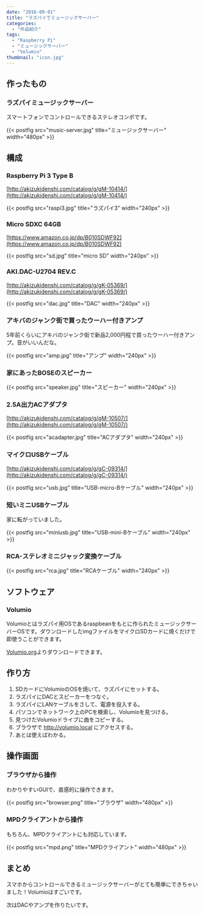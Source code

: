 ```yaml
---
date: "2016-09-01"
title: "ラズパイでミュージックサーバー"
categories:
  - "作品紹介"
tags:
  - "Raspberry Pi"
  - "ミュージックサーバー"
  - "Volumio"
thumbnail: "icon.jpg"
---
```


## 作ったもの

### ラズパイミュージックサーバー

スマートフォンでコントロールできるステレオコンポです。

{{< postfig src="music-server.jpg" title="ミュージックサーバー" width="480px" >}}

<!--more-->

## 構成

### Raspberry Pi 3 Type B

[http://akizukidenshi.com/catalog/g/gM-10414/](http://akizukidenshi.com/catalog/g/gM-10414/)

{{< postfig src="raspi3.jpg" title="ラズパイ3" width="240px" >}}

### Micro SDXC 64GB
[https://www.amazon.co.jp/dp/B010SDWF92](https://www.amazon.co.jp/dp/B010SDWF92)

{{< postfig src="sd.jpg" title="micro SD" width="240px" >}}

### AKI.DAC-U2704 REV.C

[http://akizukidenshi.com/catalog/g/gK-05369/](http://akizukidenshi.com/catalog/g/gK-05369/)

{{< postfig src="dac.jpg" title="DAC" width="240px" >}}

### アキバのジャンク街で買ったウーハー付きアンプ

5年前くらいにアキバのジャンク街で新品2,000円程で買ったウーハー付きアンプ。音がいいんだな。

{{< postfig src="amp.jpg" title="アンプ" width="240px" >}}

### 家にあったBOSEのスピーカー

{{< postfig src="speaker.jpg" title="スピーカー" width="240px" >}}

### 2.5A出力ACアダプタ

[http://akizukidenshi.com/catalog/g/gM-10507/](http://akizukidenshi.com/catalog/g/gM-10507/)

{{< postfig src="acadapter.jpg" title="ACアダプタ" width="240px" >}}

### マイクロUSBケーブル

[http://akizukidenshi.com/catalog/g/gC-09314/](http://akizukidenshi.com/catalog/g/gC-09314/)

{{< postfig src="usb.jpg" title="USB-micro-Bケーブル" width="240px" >}}

### 短いミニUSBケーブル

家に転がっていました。

{{< postfig src="miniusb.jpg" title="USB-mini-Bケーブル" width="240px" >}}

### RCA-ステレオミニジャック変換ケーブル

{{< postfig src="rca.jpg" title="RCAケーブル" width="240px" >}}

## ソフトウェア

### Volumio

Volumioとはラズパイ用OSであるraspbeanをもとに作られたミュージックサーバーOSです。ダウンロードしたimgファイルをマイクロSDカードに焼くだけで即使うことができます。

[Volumio.org](https://volumio.org/)よりダウンロードできます。

## 作り方

  1. SDカードにVolumioのOSを焼いて、ラズパイにセットする。
  1. ラズパイにDACとスピーカーをつなぐ。
  1. ラズパイにLANケーブルをさして、電源を投入する。
  1. パソコンでネットワーク上のPCを検索し、Volumioを見つける。
  1. 見つけたVolumioドライブに曲をコピーする。
  1. ブラウザで http://volumio.local にアクセスする。
  1. あとは使えばわかる。

## 操作画面

### ブラウザから操作

わかりやすいGUIで、直感的に操作できます。

{{< postfig src="browser.png" title="ブラウザ" width="480px" >}}

### MPDクライアントから操作

もちろん、MPDクライアントにも対応しています。

{{< postfig src="mpd.png" title="MPDクライアント" width="480px" >}}

## まとめ

スマホからコントロールできるミュージックサーバーがとても簡単にできちゃいました！Volumioはすごいです。

次はDACやアンプを作りたいです。

